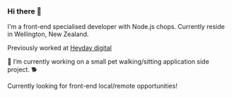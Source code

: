 ### Hi there 👋

I'm a front-end specialised developer with Node.js chops. Currently reside in Wellington, New Zealand.

Previously worked at [Heyday digital](https://heyday.co.nz/ "Heyday website")

🔭 I’m currently working on a small pet walking/sitting application side project. 🐕

Currently looking for front-end local/remote opportunities!
